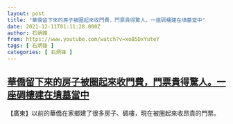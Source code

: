 ```yaml
---
layout: post
title: "華僑留下來的房子被圈起來收門費，門票貴得驚人。一座碉樓建在墳墓當中"
date: 2021-12-11T01:11:28.000Z
author: 石炳鋒
from: https://www.youtube.com/watch?v=xoB5DxYuteY
tags: [ 石炳锋 ]
categories: [ 石炳锋 ]
---
```

<!--1639185088000-->
[華僑留下來的房子被圈起來收門費，門票貴得驚人。一座碉樓建在墳墓當中](https://www.youtube.com/watch?v=xoB5DxYuteY)
------

<div>
【廣東】以前的華僑在家鄉建了很多房子、碉樓，現在被圈起來收昂貴的門票。
</div>
